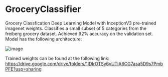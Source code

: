 # GroceryClassifier

Grocery Classfication Deep Learning Model with InceptionV3 pre-trained imagenet weights. Classifies a small subset of 5 categories from the freiberg grocery dataset.
Achieved 92% accuracy on the validation set. Model has the following architecture:


![image](https://github.com/mqasim41/GroceryClassifier/assets/114048264/b86f86f9-519e-429c-8aff-ccc84ad90033)


Trained weights can be found at the following link: https://drive.google.com/drive/folders/1IDIrOTSy6vUTiA6CG7asa5D9s7PmbPFE?usp=sharing
